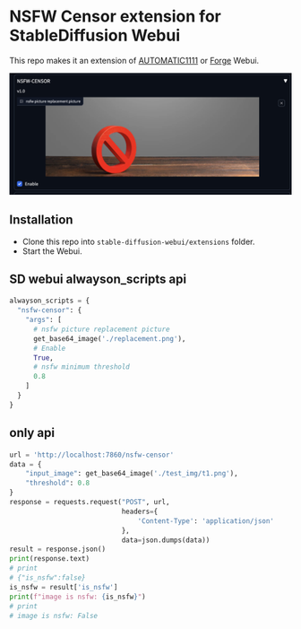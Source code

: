 # NSFW Censor extension for StableDiffusion Webui

This repo makes it an extension of [AUTOMATIC1111](https://github.com/AUTOMATIC1111/stable-diffusion-webui/) or [Forge](https://github.com/lllyasviel/stable-diffusion-webui-forge) Webui.

![Preview](.github/preview.png)

## Installation

-   Clone this repo into `stable-diffusion-webui/extensions` folder.
-   Start the Webui.

## SD webui alwayson_scripts api

```python
alwayson_scripts = {
  "nsfw-censor": {
    "args": [
      # nsfw picture replacement picture
      get_base64_image('./replacement.png'),
      # Enable
      True,
      # nsfw minimum threshold
      0.8
    ]
  }
}
```

## only api

```python
url = 'http://localhost:7860/nsfw-censor'
data = {
    "input_image": get_base64_image('./test_img/t1.png'),
    "threshold": 0.8
}
response = requests.request("POST", url,
                            headers={
                                'Content-Type': 'application/json'
                            },
                            data=json.dumps(data))
result = response.json()
print(response.text)
# print
# {"is_nsfw":false}
is_nsfw = result['is_nsfw']
print(f"image is nsfw: {is_nsfw}")
# print
# image is nsfw: False
```


